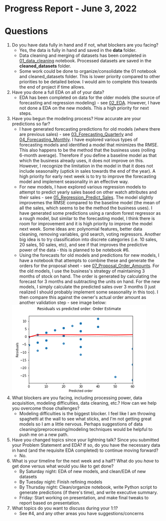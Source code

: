 # Progress Report - June 3, 2022

# Questions

1. Do you have data fully in hand and if not, what blockers are you facing?
    - Yes, the data is fully in hand and saved in the **data** folder.
    - Data cleaning and merging of datasets has been completed in [01_data_cleaning]('code/01_data_cleaning.ipynb') notebook. Processed datasets are saved in the **cleaned_datasets** folder.
    - Some work could be done to organize/consolidate the 01 notebook and cleaned_datasets folder. This is lower priority compared to other priorities to be detailed below. I would aim to complete this towards the end of project if time allows.
2. Have you done a full EDA on all of your data?
    - EDA has been completed on data for the older models (the source of forecasting and regression modeling) - see [02_EDA]('code/02_EDA.ipynb'). However, I have not done a EDA on the new models. This a high priority for next steps. 
3. Have you begun the modeling process? How accurate are your predictions so far?
   - I have generated forecasting predictions for old models (where there are previous sales) - see [03_Forecasting_Quarterly]('code/03_Forecasting_Quarterly.ipynb') and [04_Forecasting_Monthly]('code/04_Forecasting_Monthly.ipynb'). I have explored various types of forecasting models and identified a model that minimizes the RMSE. This also happens to be the method that the business uses (rolling 6-month average). Therefore if you define a baseline model as that which the business already uses, it does not improve on this. However, I recognize the limitation in the model in that it does not include seasonality (uptick in sales towards the end of the year). A high priority for early next week is to try to improve the forecasting model and implement seasonality in an effective way.
   - For new models, I have explored various regression models to attempt to predict yearly sales based on other watch attributes and their sales - see [05_Regression_Predict_Sales]('code/05_Regression_Predict_Sales.ipynb'). The model slightly improvemes the RMSE compared to the baseline model (the mean of all the sales, which seems to be the method the business uses). I have generated some predictions using a random forest regressor as a rough model, but similar to the forecasting model, I think there is room for improvement and it is high priority to improve the model next week. Some ideas are: polynomial features, better data cleaning, removing variables, grid search, voting regressors. Another big idea is to try classification into discrete categories (i.e. 10 sales, 20 sales, 50 sales, etc), and see if that improves the predictive power of the data - this is planned to be notebook #6.
   - Using the forecasts for old models and predictions for new models, I have a notebook that attempts to combine these and generate the orders for the proposal sheet - see [07_Proposal_Order_Amounts]('code/07_Proposal_Order_Amounts.ipynb'). For the old models, I use the business's strategy of maintaining 3 months of stock on hand. The order is generated by calculating the forecast for 3 months and subtracting the units on hand. For the new models, I simply calculate the predicted sales over 3 months (I just realized I should probably implement some seasonality in this too). I then compare this against the owner's actual order amount as another validation step - see image below:
   <img src='images/Order_Estimate.png'>
4. What blockers are you facing, including processing power, data acquisition, modeling difficulties, data cleaning, etc.? How can we help you overcome those challenges?
    - Modeling difficulties is the biggest blocker. I feel like I am throwing spaghetti at the wall to see what sticks, and I'm not getting great models so I am a little nervous. Perhaps suggestions of data cleaning/preprocessing/modeling techniques would be helpful to push me on a new path.
5. Have you changed topics since your lightning talk? Since you submitted your Problem Statement and EDA? If so, do you have the necessary data in hand (and the requisite EDA completed) to continue moving forward?
    - No.
6. What is your timeline for the next week and a half? What do you _have_ to get done versus what would you _like_ to get done?
    - By Saturday night: EDA of new models, and clean/EDA of new datasets
    - By Tuesday night: Finish refining models
    - By Thursday night: Clean/organize notebook, write Python script to generate predictions (if there's time), and write executive summary.
    - Friday: Start working on presentation, and make final tweaks to report based on presentation.
7. What topics do you want to discuss during your 1:1?
    - See #4, and any other areas you have suggestions/concerns

